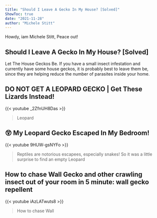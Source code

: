 ```yaml
---
title: "Should I Leave A Gecko In My House? [Solved]"
ShowToc: true 
date: "2021-11-28"
author: "Michele Stitt" 
---
```


Howdy, iam Michele Stitt, Peace out!
## Should I Leave A Gecko In My House? [Solved]
 Let The House Geckos Be. If you have a small insect infestation and currently have some house geckos, it is probably best to leave them be, since they are helping reduce the number of parasites inside your home.

## DO NOT GET A LEOPARD GECKO | Get These Lizards Instead!
{{< youtube _2ZfnUH8Das >}}
>Leopard 

## 😲 My Leopard Gecko Escaped In My Bedroom!
{{< youtube 9HUW-gsNYFo >}}
>Reptiles are notorious escapees, especially snakes! So it was a little surprise to find an empty Leopard 

## How to chase Wall Gecko and other crawling insect out of your room in 5 minute: wall gecko repellent
{{< youtube iAzLATwuts8 >}}
>How to chase Wall 

